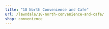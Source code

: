 ```yaml
---
title: "18 North Convenience and Cafe"
url: /lawndale/18-north-convenience-and-cafe/
shop: convenience
---
```

